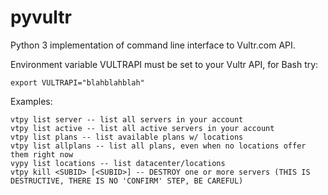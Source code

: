 # pyvultr

Python 3 implementation of command line interface to Vultr.com API.

Environment variable VULTRAPI must be set to your Vultr API, for Bash try:

    export VULTRAPI="blahblahblah"

Examples:

    vtpy list server -- list all servers in your account
    vtpy list active -- list all active servers in your account
    vtpy list plans -- list available plans w/ locations
    vtpy list allplans -- list all plans, even when no locations offer them right now
    vypy list locations -- list datacenter/locations
    vtpy kill <SUBID> [<SUBID>] -- DESTROY one or more servers (THIS IS DESTRUCTIVE, THERE IS NO 'CONFIRM' STEP, BE CAREFUL)
